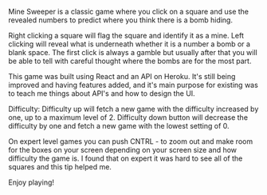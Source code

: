 <img href='../images/Screen Shot 2019-08-26.png'/>

Mine Sweeper is a classic game where you click on a square and use the revealed numbers to predict where you think there is a bomb hiding.  

Right clicking a square will flag the square and identify it as a mine.  Left clicking will reveal what is underneath whether it is a number a bomb or a blank space.  The first click is always a gamble but usually after that you will be able to tell with careful thought where the bombs are for the most part.

This game was built using React and an API on Heroku.  It's still being improved and having features added, and it's main purpose for existing was to teach me things about API's and how to design the UI.

Difficulty:  Difficulty up  will fetch a new game with the difficulty increased by one, up to a maximum level of 2.  Difficulty down button will decrease the difficulty by one and fetch a new game with the lowest setting of 0. 

On expert level games you can push CNTRL -  to zoom out and make room for the boxes on your screen depending on your screen size and how difficulty the game is.  I found that on expert it was hard to see all of the squares and this tip helped me.

Enjoy playing!